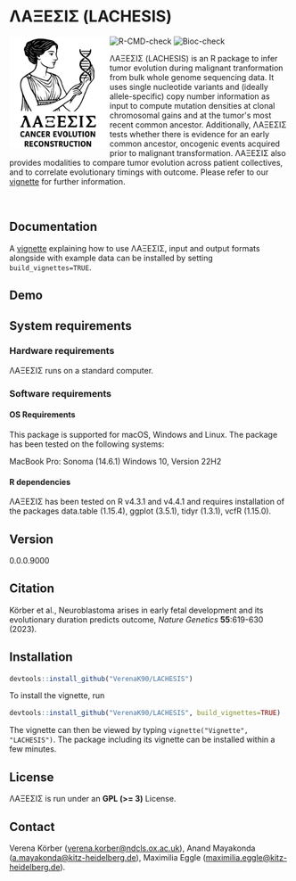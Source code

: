 # &Lambda;&Alpha;&Xi;&Epsilon;&Sigma;&Iota;&Sigma; (LACHESIS)

<img align="left" src="man/figures/LACHESIS_logo.svg" alt="LACHESIS logo" width="180"></img>

![R-CMD-check](https://github.com/VerenaK90/LACHESIS/workflows/R-CMD-check/badge.svg)
![Bioc-check](https://github.com/VerenaK90/LACHESIS/workflows/Bioconductor-check/badge.svg)

&Lambda;&Alpha;&Xi;&Epsilon;&Sigma;&Iota;&Sigma; (LACHESIS) is an R package to infer tumor evolution during malignant tranformation from bulk whole genome sequencing data. It uses single nucleotide variants and (ideally allele-specific) copy number information as input to compute mutation densities at clonal chromosomal gains and at the tumor's most recent common ancestor. Additionally, &Lambda;&Alpha;&Xi;&Epsilon;&Sigma;&Iota;&Sigma; tests whether there is evidence for an early common ancestor, oncogenic events acquired prior to malignant transformation. &Lambda;&Alpha;&Xi;&Epsilon;&Sigma;&Iota;&Sigma; also provides modalities to compare tumor evolution across patient collectives, and to correlate evolutionary timings with outcome. Please refer to our [vignette](/vignettes/vignette_LACHESIS.Rmd) for further information. 

<br clear="all"/>

## Documentation

A [vignette](vignettes/vignette_LACHESIS.Rmd) explaining how to use &Lambda;&Alpha;&Xi;&Epsilon;&Sigma;&Iota;&Sigma;, input and output formats alongside with example data can be installed by setting `build_vignettes=TRUE`.

## Demo 


## System requirements

### Hardware requirements

&Lambda;&Alpha;&Xi;&Epsilon;&Sigma;&Iota;&Sigma; runs on a standard computer.

### Software requirements

#### OS Requirements

This package is supported for macOS, Windows and Linux. The package has been tested on the following systems:

MacBook Pro: Sonoma (14.6.1)
Windows 10, Version 22H2

#### R dependencies

&Lambda;&Alpha;&Xi;&Epsilon;&Sigma;&Iota;&Sigma; has been tested on R v4.3.1 and v4.4.1 and requires installation of the packages data.table (1.15.4), ggplot (3.5.1), tidyr (1.3.1), vcfR (1.15.0).

## Version

0.0.0.9000

## Citation

Körber et al., Neuroblastoma arises in early fetal development and its evolutionary duration predicts outcome, *Nature Genetics* **55**:619-630 (2023).

## Installation

```r
devtools::install_github("VerenaK90/LACHESIS")
````

To install the vignette, run

```r
devtools::install_github("VerenaK90/LACHESIS", build_vignettes=TRUE)
````

The vignette can then be viewed by typing `vignette("Vignette", "LACHESIS")`. The package including its vignette can be installed within a few minutes.

## License

&Lambda;&Alpha;&Xi;&Epsilon;&Sigma;&Iota;&Sigma; is run under an **GPL (>= 3)** License.

## Contact

Verena Körber (verena.korber@ndcls.ox.ac.uk), Anand Mayakonda (a.mayakonda@kitz-heidelberg.de), Maximilia Eggle (maximilia.eggle@kitz-heidelberg.de).

